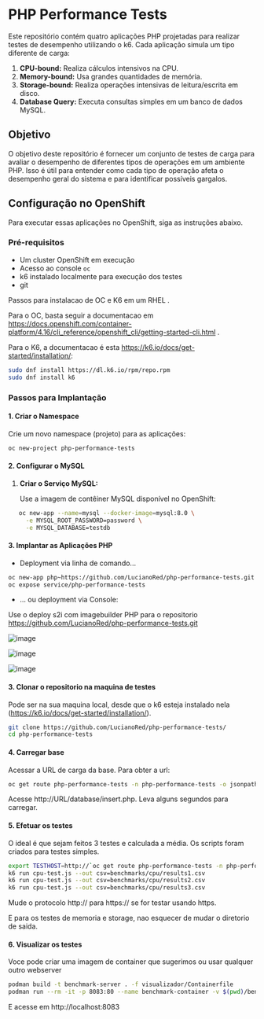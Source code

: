 # PHP Performance Tests

Este repositório contém quatro aplicações PHP projetadas para realizar testes de desempenho utilizando o k6. Cada aplicação simula um tipo diferente de carga:

1. **CPU-bound:** Realiza cálculos intensivos na CPU.
2. **Memory-bound:** Usa grandes quantidades de memória.
3. **Storage-bound:** Realiza operações intensivas de leitura/escrita em disco.
4. **Database Query:** Executa consultas simples em um banco de dados MySQL.

## Objetivo

O objetivo deste repositório é fornecer um conjunto de testes de carga para avaliar o desempenho de diferentes tipos de operações em um ambiente PHP. Isso é útil para entender como cada tipo de operação afeta o desempenho geral do sistema e para identificar possíveis gargalos.

## Configuração no OpenShift

Para executar essas aplicações no OpenShift, siga as instruções abaixo.

### Pré-requisitos

- Um cluster OpenShift em execução
- Acesso ao console `oc`
- k6 instalado localmente para execução dos testes
- git 

Passos para instalacao de OC e K6 em um RHEL .

Para o OC, basta seguir a documentacao em https://docs.openshift.com/container-platform/4.16/cli_reference/openshift_cli/getting-started-cli.html .

Para o K6, a documentacao é esta https://k6.io/docs/get-started/installation/: 

```bash
sudo dnf install https://dl.k6.io/rpm/repo.rpm
sudo dnf install k6
```

### Passos para Implantação

#### 1. Criar o Namespace

Crie um novo namespace (projeto) para as aplicações:

```bash
oc new-project php-performance-tests
```
#### 2. Configurar o MySQL

1. **Criar o Serviço MySQL:**

   Use a imagem de contêiner MySQL disponível no OpenShift:

```bash
   oc new-app --name=mysql --docker-image=mysql:8.0 \
     -e MYSQL_ROOT_PASSWORD=password \
     -e MYSQL_DATABASE=testdb
```
#### 3. Implantar as Aplicações PHP

- Deployment via linha de comando...
```bash
oc new-app php~https://github.com/LucianoRed/php-performance-tests.git
oc expose service/php-performance-tests
```

- ... ou deployment via Console:

Use o deploy s2i com imagebuilder PHP para o repositorio https://github.com/LucianoRed/php-performance-tests.git

![image](https://github.com/user-attachments/assets/6c94ab4c-9de0-4302-8376-d8495f534097)

![image](https://github.com/user-attachments/assets/bcd61ac7-7b24-437f-bcf2-13c43271f6ce)

![image](https://github.com/user-attachments/assets/ec6264a7-db0f-4d9f-b750-b6e3f38ed615)

#### 3. Clonar o repositorio na maquina de testes

Pode ser na sua maquina local, desde que o k6 esteja instalado nela (https://k6.io/docs/get-started/installation/).
```bash
git clone https://github.com/LucianoRed/php-performance-tests/
cd php-performance-tests
```

#### 4. Carregar base

Acessar a URL de carga da base. Para obter a url:

```bash
oc get route php-performance-tests -n php-performance-tests -o jsonpath='{.spec.host}'
```
Acesse http://URL/database/insert.php. Leva alguns segundos para carregar. 

#### 5. Efetuar os testes

O ideal é que sejam feitos 3 testes e calculada a média. Os scripts foram criados para testes simples. 

```bash
export TESTHOST=http://`oc get route php-performance-tests -n php-performance-tests -o jsonpath='{.spec.host}'`
k6 run cpu-test.js --out csv=benchmarks/cpu/results1.csv
k6 run cpu-test.js --out csv=benchmarks/cpu/results2.csv
k6 run cpu-test.js --out csv=benchmarks/cpu/results3.csv
```
   
Mude o protocolo http:// para https:// se for testar usando https.

E para os testes de memoria e storage, nao esquecer de mudar o diretorio de saida.

#### 6. Visualizar os testes

Voce pode criar uma imagem de container que sugerimos ou usar qualquer outro webserver

```bash
podman build -t benchmark-server . -f visualizador/Containerfile
podman run --rm -it -p 8083:80 --name benchmark-container -v $(pwd)/benchmark:/usr/share/nginx/html benchmark-server
```
E acesse em http://localhost:8083

